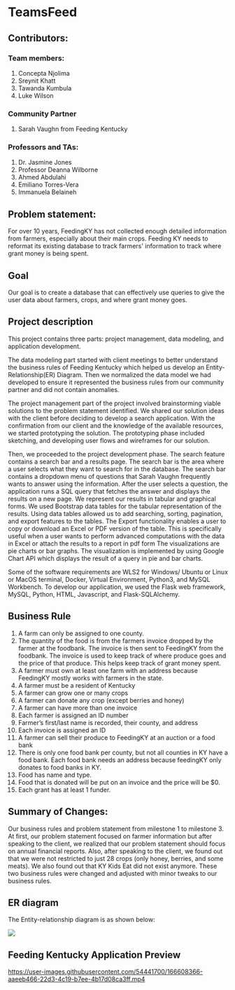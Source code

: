 # TeamsFeed

## Contributors:  

### Team members:  

1. Concepta Njolima  
2. Sreynit Khatt  
3. Tawanda Kumbula  
4. Luke Wilson  

### Community Partner

1. Sarah Vaughn from Feeding Kentucky 

### Professors and TAs:

1. Dr. Jasmine Jones  
2. Professor Deanna Wilborne  
3. Ahmed Abdulahi  
4. Emiliano Torres-Vera  
5. Immanuela Belaineh  

## Problem statement:  
For over 10 years, FeedingKY has not collected enough detailed information from farmers, especially about their main crops. Feeding KY needs to reformat its existing database to track farmers' information to track where grant money is being spent.


## Goal
Our goal is to create a database that can effectively use queries to give the user data about farmers, crops, and where grant money goes.


## Project description
This project contains three parts: project management, data modeling, and application development. 

The data modeling part started with client meetings to better understand the business rules of Feeding Kentucky which helped us develop an Entity-Relationship(ER) Diagram. Then we normalized the data model we had developed to ensure it represented the business rules from our community partner and did not contain anomalies.

The project management part of the project involved brainstorming viable solutions to the problem statement identified. We shared our solution ideas with the client before deciding to develop a search application. With the confirmation from our client and the knowledge of the available resources, we started prototyping the solution. The prototyping phase included sketching, and developing user flows and wireframes for our solution.

Then, we proceeded to the project development phase. The search feature contains a search bar and a results page. The search bar is the area where a user selects what they want to search for in the database. The search bar contains a dropdown menu of questions that Sarah Vaughn frequently wants to answer using the information. After the user selects a question, the application runs a SQL query that fetches the answer and displays the results on a new page. We represent our results in tabular and graphical forms. We used Bootstrap data tables for the tabular representation of the results. Using data tables allowed us to add searching, sorting, pagination, and export features to the tables. The Export functionality enables a user to copy or download an Excel or PDF version of the table. This is specifically useful when a user wants to perform advanced computations with the data in Excel or attach the results to a report in pdf form The visualizations are pie charts or bar graphs. The visualization is implemented by using Google Chart API which displays the result of a query in pie and bar charts. 

Some of the software requirements are WLS2 for Windows/ Ubuntu or Linux or MacOS terminal, Docker, Virtual Environment, Python3, and MySQL Workbench. To develop our application, we used the Flask web framework, MySQL, Python, HTML, Javascript, and Flask-SQLAlchemy. 

## Business Rule 
1. A farm can only be assigned to one county. 
2. The quantity of the food is from the farmers invoice dropped by the farmer at the foodbank. The invoice is then sent to FeedingKY from the foodbank. The invoice is used to keep track of where produce goes and the price of that produce. This helps keep track of grant money spent.  
3. A farmer must own at least one farm with an address because FeedingKY mostly works with farmers in the state.  
4. A farmer must be a resident of Kentucky
5. A farmer can grow one or many crops
6. A farmer can donate any crop (except berries and honey)
7. A farmer can have more than one invoice
8. Each farmer is assigned an ID number 
9. Farmer’s first/last name is recorded, their county, and address
10. Each invoice is assigned an ID
11. A farmer can sell their produce to FeedingKY at an auction or a food bank
12. There is only one food bank per county, but not all counties in KY have a food bank. Each food bank needs an address because feedingKY only donates to food banks in KY.  
13. Food has name and type.
14. Food that is donated will be put on an invoice and the price will be $0.
15. Each grant has at least 1 funder.

## Summary of Changes:  
Our business rules and problem statement from milestone 1 to milestone 3. At first, our problem statement focused on farmer information but after speaking 
to the client, we realized that our problem statement should focus on annual financial reports. Also, after speaking to the client, we found out that
we were not restricted to just 28 crops (only honey, berries, and some meats). We also found out that KY Kids Eat did not exist anymore. These two business
rules were changed and adjusted with minor tweaks to our business rules.

## ER diagram
The Entity-relationship diagram is as shown below:

<image src="https://github.com/sreynit02/TeamsFeed/blob/main/Updated_ERD_FeedingKY.png">
  
## Feeding Kentucky Application Preview
<!--   [![Watch the video](https://img.youtube.com/vi/5l12pmdiiEY/0.jpg)](https://youtu.be/5l12pmdiiEY) -->
  https://user-images.githubusercontent.com/54441700/166608366-aaeeb466-22d3-4c19-b7ee-4b17d08ca3ff.mp4
